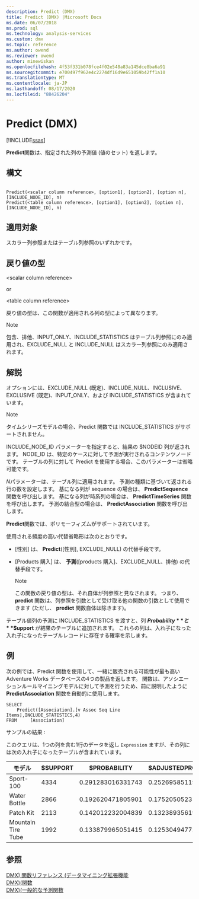 ```yaml
---
description: Predict (DMX)
title: Predict (DMX) |Microsoft Docs
ms.date: 06/07/2018
ms.prod: sql
ms.technology: analysis-services
ms.custom: dmx
ms.topic: reference
ms.author: owend
ms.reviewer: owend
author: minewiskan
ms.openlocfilehash: 4f53f331b078fce4f02e548a83a145dce8ba6a91
ms.sourcegitcommit: e700497f962e4c2274df16d9e651059b42ff1a10
ms.translationtype: MT
ms.contentlocale: ja-JP
ms.lasthandoff: 08/17/2020
ms.locfileid: "88426204"
---
```

# <a name="predict-dmx"></a>Predict (DMX)
[!INCLUDE[ssas](../includes/applies-to-version/ssas.md)]

  **Predict**関数は、指定された列の予測値 (値のセット) を返します。  
  
## <a name="syntax"></a>構文  
  
```  
  
Predict(<scalar column reference>, [option1], [option2], [option n], [INCLUDE_NODE_ID], n)  
Predict(<table column reference>, [option1], [option2], [option n], [INCLUDE_NODE_ID], n)  
```  
  
## <a name="applies-to"></a>適用対象  
 スカラー列参照またはテーブル列参照のいずれかです。  
  
## <a name="return-type"></a>戻り値の型  
 \<scalar column reference>  
  
 or  
  
 \<table column reference>  
  
 戻り値の型は、この関数が適用される列の型によって異なります。  
  
> [!NOTE]  
>  包含、排他、INPUT_ONLY、INCLUDE_STATISTICS はテーブル列参照にのみ適用され、EXCLUDE_NULL と INCLUDE_NULL はスカラー列参照にのみ適用されます。  
  
## <a name="remarks"></a>解説  
 オプションには、EXCLUDE_NULL (既定)、INCLUDE_NULL、INCLUSIVE、EXCLUSIVE (既定)、INPUT_ONLY、および INCLUDE_STATISTICS が含まれています。  
  
> [!NOTE]  
>  タイムシリーズモデルの場合、Predict 関数では INCLUDE_STATISTICS がサポートされません。  
  
 INCLUDE_NODE_ID パラメーターを指定すると、結果の $NODEID 列が返されます。 NODE_ID は、特定のケースに対して予測が実行されるコンテンツノードです。 テーブルの列に対して Predict を使用する場合、このパラメーターは省略可能です。  
  
 *N*パラメーターは、テーブル列に適用されます。 予測の種類に基づいて返される行の数を設定します。 基になる列が sequence の場合は、 **PredictSequence** 関数を呼び出します。 基になる列が時系列の場合は、 **PredictTimeSeries** 関数を呼び出します。 予測の結合型の場合は、 **PredictAssociation** 関数を呼び出します。  
  
 **Predict**関数では、ポリモーフィズムがサポートされています。  
  
 使用される頻度の高い代替省略形は次のとおりです。  
  
-   [性別] は、 **Predict**([性別], EXCLUDE_NULL) の代替手段です。  
  
-   [Products 購入] は、 **予測**([products 購入]、EXCLUDE_NULL、排他) の代替手段です。  
  
    > [!NOTE]  
    >  この関数の戻り値の型は、それ自体が列参照と見なされます。 つまり、 **predict** 関数は、列参照を引数として受け取る他の関数の引数として使用できます (ただし、 **predict** 関数自体は除きます)。  
  
 テーブル値列の予測に INCLUDE_STATISTICS を渡すと、列 **$Probability** と **$Support** が結果のテーブルに追加されます。 これらの列は、入れ子になった入れ子になったテーブルレコードに存在する確率を示します。  
  
## <a name="examples"></a>例  
 次の例では、Predict 関数を使用して、一緒に販売される可能性が最も高い Adventure Works データベースの4つの製品を返します。 関数は、アソシエーションルールマイニングモデルに対して予測を行うため、前に説明したように **PredictAssociation** 関数を自動的に使用します。  
  
```  
SELECT  
    Predict([Association].[v Assoc Seq Line Items],INCLUDE_STATISTICS,4)  
FROM     [Association]  
```  
  
 サンプルの結果 :  
  
 このクエリは、1つの列を含む1行のデータを返し `Expression` ますが、その列には次の入れ子になったテーブルが含まれています。  
  
|モデル|$SUPPORT|$PROBABILITY|$ADJUSTEDPROBABILITY|  
|-----------|--------------|------------------|--------------------------|  
|Sport-100|4334|0.291283016331743|0.252695851192499|  
|Water Bottle|2866|0.192620471805901|0.175205052318795|  
|Patch Kit|2113|0.142012232004839|0.132389356196586|  
|Mountain Tire Tube|1992|0.133879965051415|0.125304947722259|  
  
## <a name="see-also"></a>参照  
 [DMX&#41; 関数リファレンス &#40;データマイニング拡張機能](../dmx/data-mining-extensions-dmx-function-reference.md)   
 [DMX&#41;&#40;関数 ](../dmx/functions-dmx.md)   
 [DMX&#41;&#40;一般的な予測関数 ](../dmx/general-prediction-functions-dmx.md)  
  
  
